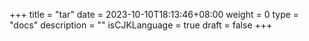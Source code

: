+++
title = "tar"
date = 2023-10-10T18:13:46+08:00
weight = 0
type = "docs"
description = ""
isCJKLanguage = true
draft = false
+++